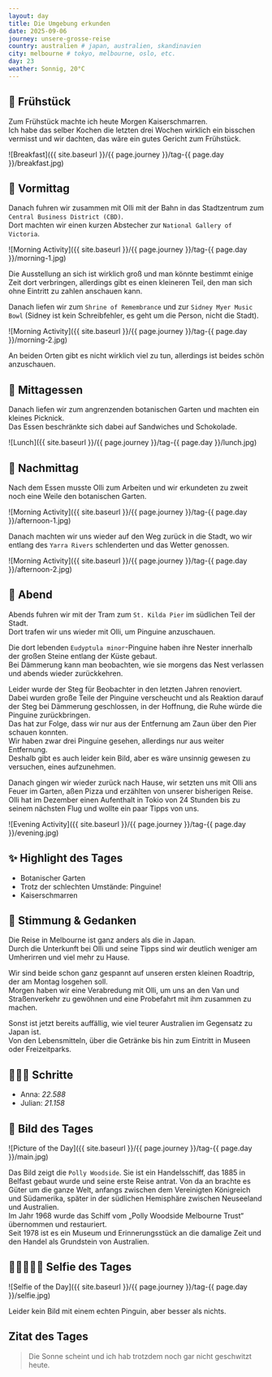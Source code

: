 ```yaml
---
layout: day
title: Die Umgebung erkunden
date: 2025-09-06
journey: unsere-grosse-reise
country: australien # japan, australien, skandinavien
city: melbourne # tokyo, melbourne, oslo, etc.
day: 23
weather: Sonnig, 20°C
---
```


## 🥐 Frühstück

Zum Frühstück machte ich heute Morgen Kaiserschmarren.  
Ich habe das selber Kochen die letzten drei Wochen wirklich ein bisschen vermisst und wir dachten, das wäre ein gutes Gericht zum Frühstück. 

![Breakfast]({{ site.baseurl }}/{{ page.journey }}/tag-{{ page.day }}/breakfast.jpg)

## 🌅 Vormittag

Danach fuhren wir zusammen mit Olli mit der Bahn in das Stadtzentrum zum `Central Business District (CBD)`.  
Dort machten wir einen kurzen Abstecher zur `National Gallery of Victoria`.

![Morning Activity]({{ site.baseurl }}/{{ page.journey }}/tag-{{ page.day }}/morning-1.jpg)

Die Ausstellung an sich ist wirklich groß und man könnte bestimmt einige Zeit dort verbringen, allerdings gibt es einen kleineren Teil, den man sich ohne Eintritt zu zahlen anschauen kann.

Danach liefen wir zum `Shrine of Remembrance` und zur `Sidney Myer Music Bowl` (Sidney ist kein Schreibfehler, es geht um die Person, nicht die Stadt).

![Morning Activity]({{ site.baseurl }}/{{ page.journey }}/tag-{{ page.day }}/morning-2.jpg)

An beiden Orten gibt es nicht wirklich viel zu tun, allerdings ist beides schön anzuschauen.

## 🍣 Mittagessen

Danach liefen wir zum angrenzenden botanischen Garten und machten ein kleines Picknick.  
Das Essen beschränkte sich dabei auf Sandwiches und Schokolade.

![Lunch]({{ site.baseurl }}/{{ page.journey }}/tag-{{ page.day }}/lunch.jpg)

## 🌆 Nachmittag

Nach dem Essen musste Olli zum Arbeiten und wir erkundeten zu zweit noch eine Weile den botanischen Garten.

![Morning Activity]({{ site.baseurl }}/{{ page.journey }}/tag-{{ page.day }}/afternoon-1.jpg)

Danach machten wir uns wieder auf den Weg zurück in die Stadt, wo wir entlang des `Yarra Rivers` schlenderten und das Wetter genossen.

![Morning Activity]({{ site.baseurl }}/{{ page.journey }}/tag-{{ page.day }}/afternoon-2.jpg)

## 🌙 Abend

Abends fuhren wir mit der Tram zum `St. Kilda Pier` im südlichen Teil der Stadt.  
Dort trafen wir uns wieder mit Olli, um Pinguine anzuschauen.

Die dort lebenden `Eudyptula minor`-Pinguine haben ihre Nester innerhalb der großen Steine entlang der Küste gebaut.  
Bei Dämmerung kann man beobachten, wie sie morgens das Nest verlassen und abends wieder zurückkehren.

Leider wurde der Steg für Beobachter in den letzten Jahren renoviert.  
Dabei wurden große Teile der Pinguine verscheucht und als Reaktion darauf der Steg bei Dämmerung geschlossen, in der Hoffnung, die Ruhe würde die Pinguine zurückbringen.  
Das hat zur Folge, dass wir nur aus der Entfernung am Zaun über den Pier schauen konnten.  
Wir haben zwar drei Pinguine gesehen, allerdings nur aus weiter Entfernung.  
Deshalb gibt es auch leider kein Bild, aber es wäre unsinnig gewesen zu versuchen, eines aufzunehmen.

Danach gingen wir wieder zurück nach Hause, wir setzten uns mit Olli ans Feuer im Garten, aßen Pizza und erzählten von unserer bisherigen Reise.  
Olli hat im Dezember einen Aufenthalt in Tokio von 24 Stunden bis zu seinem nächsten Flug und wollte ein paar Tipps von uns.

![Evening Activity]({{ site.baseurl }}/{{ page.journey }}/tag-{{ page.day }}/evening.jpg)

## ✨ Highlight des Tages

- Botanischer Garten  
- Trotz der schlechten Umstände: Pinguine!  
- Kaiserschmarren  

## 💭 Stimmung & Gedanken

Die Reise in Melbourne ist ganz anders als die in Japan.  
Durch die Unterkunft bei Olli und seine Tipps sind wir deutlich weniger am Umherirren und viel mehr zu Hause.

Wir sind beide schon ganz gespannt auf unseren ersten kleinen Roadtrip, der am Montag losgehen soll.  
Morgen haben wir eine Verabredung mit Olli, um uns an den Van und Straßenverkehr zu gewöhnen und eine Probefahrt mit ihm zusammen zu machen.

Sonst ist jetzt bereits auffällig, wie viel teurer Australien im Gegensatz zu Japan ist.  
Von den Lebensmitteln, über die Getränke bis hin zum Eintritt in Museen oder Freizeitparks.

## 🏃🏽‍♀️ Schritte

- Anna: _22.588_  
- Julian: _21.158_  

## 📸 Bild des Tages

![Picture of the Day]({{ site.baseurl }}/{{ page.journey }}/tag-{{ page.day }}/main.jpg)

Das Bild zeigt die `Polly Woodside`. Sie ist ein Handelsschiff, das 1885 in Belfast gebaut wurde und seine erste Reise antrat. Von da an brachte es Güter um die ganze Welt, anfangs zwischen dem Vereinigten Königreich und Südamerika, später in der südlichen Hemisphäre zwischen Neuseeland und Australien.  
Im Jahr 1968 wurde das Schiff vom „Polly Woodside Melbourne Trust“ übernommen und restauriert.  
Seit 1978 ist es ein Museum und Erinnerungsstück an die damalige Zeit und den Handel als Grundstein von Australien.

## 👩🏻‍🤝‍👨🏽 Selfie des Tages

![Selfie of the Day]({{ site.baseurl }}/{{ page.journey }}/tag-{{ page.day }}/selfie.jpg)

Leider kein Bild mit einem echten Pinguin, aber besser als nichts.

## Zitat des Tages

> Die Sonne scheint und ich hab trotzdem noch gar nicht geschwitzt heute.
